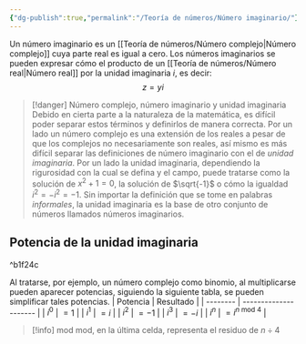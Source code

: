 ```yaml
---
{"dg-publish":true,"permalink":"/Teoría de números/Número imaginario/"}
---
```


Un número imaginario es un [[Teoría de números/Número complejo\|Número complejo]] cuya parte real es igual a cero. Los números imaginarios se pueden expresar cómo el producto de un [[Teoría de números/Número real\|Número real]] por la unidad imaginaria $i$, es decir: $$z=yi$$
>[!danger] Número complejo, número imaginario y unidad imaginaria
>Debido en cierta parte a la naturaleza de la matemática, es difícil poder separar estos términos y definirlos de manera correcta. Por un lado un número complejo es una extensión de los reales a pesar de que los complejos no necesariamente son reales, así mismo es más difícil separar las definiciones de número imaginario con el de *unidad imaginaria*.
>Por un lado la unidad imaginaria, dependiendo la rigurosidad con la cual se defina y el campo, puede tratarse como la solución de $x^{2}+1=0$, la solución de $\sqrt{-1}$ o cómo la igualdad $i^{2}=-i^{2}=-1$.
>Sin importar la definición que se tome en palabras *informales*, la unidad imaginaria es la base de otro conjunto de números llamados números imaginarios.

## Potencia de la unidad imaginaria

^b1f24c

Al tratarse, por ejemplo, un número complejo como binomio, al multiplicarse pueden aparecer potencias, siguiendo la siguiente tabla, se pueden simplificar tales potencias.
| Potencia | Resultado             |
| -------- | --------------------- |
| $i^{0}$  | $=1$                  |
| $i^1$    | $=i$                  |
| $i^2$    | $=-1$                 |
| $i^3$    | $=-i$                 |
| $i^n$    | $=i^{n\text{ mod }4}$ |

>[!info] mod
>$\text{mod}$, en la última celda, representa el residuo de $n\div 4$


 